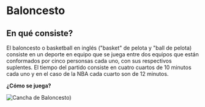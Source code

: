 # Baloncesto 

## En qué consiste?  
El baloncesto o basketball en inglés ("basket" de pelota y "ball de pelota) consiste en un deporte en equipo que se juega entre dos equipos que están conformados por cinco personsas cada uno, con sus respectivos suplentes. El tiempo del partido consiste en cuatro cuartos de 10 minutos cada uno y en el caso de la NBA cada cuarto son de 12 minutos.  

__¿Cómo se juega?__

![Cancha de Baloncesto](https://upload.wikimedia.org/wikipedia/commons/thumb/8/8d/Basketball_court_as_of_2012.png/800px-Basketball_court_as_of_2012.png))
